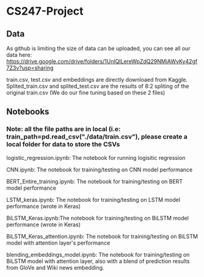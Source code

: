# CS247-Project

## Data
As github is limiting the size of data can be uploaded, you can see all our data here:
https://drive.google.com/drive/folders/1UnlQlLereWpZdQ29NMiAWvKy42gf7Z3v?usp=sharing

train.csv, test.csv and embeddings are directly downloaed from Kaggle. Splited_train.csv and splited_test.csv
are the results of 8:2 spliting of the original train.csv (We do our fine tuning based on these 2 files)


## Notebooks
### Note: all the file paths are in local (i.e: train_path=pd.read_csv("./data/train.csv"), please create a local folder for data to store the CSVs
logistic_regression.ipynb: The notebook for running logisitic regression

CNN.ipynb:  The notebook for training/testing on CNN model performance

BERT_Entire_training.ipynb: The notebook for training/testing on BERT model performance

LSTM_keras.ipynb: The notebook for training/testing on LSTM model performance (wrote in Keras)

BiLSTM_Keras.ipynb:The notebook for training/testing on BiLSTM model performance (wrote in Keras)

BiLSTM_Keras_attention.ipynb: The notebook for training/testing on BiLSTM model with attention layer's performance

blending_embeddings_model.ipynb: The notebook for training/testing on BiLSTM model with attention layer, also with a blend of prediction results from GloVe and Wiki news embedding. 
